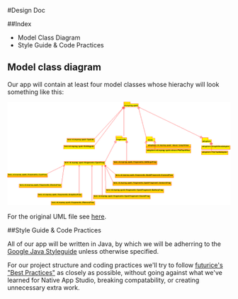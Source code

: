 #Design Doc

##Index
+ Model Class Diagram
+ Style Guide & Code Practices




## Model class diagram

Our app will contain at least four model classes whose hierachy will look something like this:

![Class Diagram](pics/design/ClassDiagram.png)

For the original UML file see [here](design/classdiagram.xmi).



##Style Guide & Code Practices

All of our app will be written in Java, by which we will be adherring to the 
[Google Java Styleguide](https://google.github.io/styleguide/javaguide.html) unless otherwise specified.

For our project structure and coding practices we'll try to follow 
[futurice's "Best Practices"](https://github.com/futurice/android-best-practices) as closely as possible,
without going against what we've learned for Native App Studio, breaking compatability, or creating unnecessary extra work.
